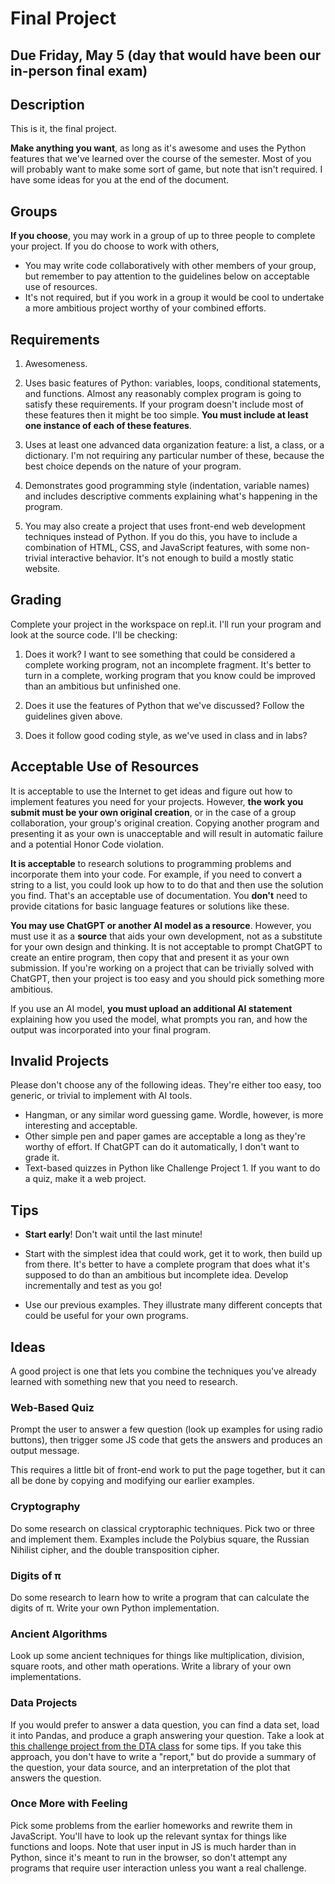 # Final Project

## Due Friday, May 5 (day that would have been our in-person final exam)

## Description

This is it, the final project.

**Make anything you want**, as long as it's awesome and uses the Python features that we've learned over the course of the semester. Most of you will probably want to make some sort of game, but note that isn't required. I have some ideas for you at the end of the document.

## Groups

**If you choose**, you may work in a group of up to three people to complete your project. If you do choose to work with others,

- You may write code collaboratively with other members of your group, but remember to pay attention to the guidelines below on acceptable use of resources.
- It's not required, but if you work in a group it would be cool to undertake a more ambitious project worthy of your combined efforts.

## Requirements

1. Awesomeness.

2. Uses basic features of Python: variables, loops, conditional statements, and functions. Almost any reasonably complex program is going to satisfy these requirements. If your program doesn't include most of these features then it might be too simple. **You must include at least one instance of each of these features**.
   
3. Uses at least one advanced data organization feature: a list, a class, or a dictionary. I'm not requiring any particular number of these, because the best choice depends on the nature of your program.
   
4. Demonstrates good programming style (indentation, variable names) and includes descriptive comments explaining what's happening in the program.

5. You may also create a project that uses front-end web development techniques instead of Python. If you do this, you have to include a combination of HTML, CSS, and JavaScript features, with some non-trivial interactive behavior. It's not enough to build a mostly static website.
   
## Grading

Complete your project in the workspace on repl.it. I'll run your program and look at the source code. I'll be checking:

1. Does it work? I want to see something that could be considered a complete working program, not an incomplete fragment. It's better to turn in a complete, working program that you know could be improved than an ambitious but unfinished one.

2. Does it use the features of Python that we've discussed? Follow the guidelines given above.

3. Does it follow good coding style, as we've used in class and in
  labs?

## Acceptable Use of Resources

It is acceptable to use the Internet to get ideas and figure out how to implement features you need for your projects. However, **the work you submit must be your own original creation**, or in the case of a group collaboration, your group's original creation. Copying another program and presenting it as your own is unacceptable and will result in automatic failure and a potential Honor Code violation.

**It is acceptable** to research solutions to programming problems and incorporate them into your code. For example, if you need to convert a string to a list, you could look up how to to do that and then use the solution you find. That's an acceptable use of documentation. You **don't** need to provide citations for basic language features or solutions like these.

**You may use ChatGPT or another AI model as a resource**. However, you must use it as a **source** that aids your own development, not as a substitute for your own design and thinking. It is not acceptable to prompt ChatGPT to create an entire program, then copy that and present it as your own submission. If you're working on a project that can be trivially solved with ChatGPT, then your project is too easy and you should pick something more ambitious.

If you use an AI model, **you must upload an additional AI statement** explaining how you used the model, what prompts you ran, and how the output was incorporated into your final program.

## Invalid Projects

Please don't choose any of the following ideas. They're either too easy, too generic, or trivial to implement with AI tools.

- Hangman, or any similar word guessing game. Wordle, however, is more interesting and acceptable.
- Other simple pen and paper games are acceptable a long as they're worthy of effort. If ChatGPT can do it automatically, I don't want to grade it.
- Text-based quizzes in Python like Challenge Project 1. If you want to do a quiz, make it a web project.

## Tips

- **Start early**! Don't wait until the last minute!

- Start with the simplest idea that could work, get it to work, then build up from there. It's better to have a complete program that does
what it's supposed to do than an ambitious but incomplete idea. Develop incrementally and test as you go!

- Use our previous examples. They illustrate many different concepts that could be useful for your own programs.

## Ideas

A good project is one that lets you combine the techniques you've already learned with something new that you need to research.

### Web-Based Quiz

Prompt the user to answer a few question (look up examples for using radio buttons), then trigger some JS code that gets the answers and produces an output message.

This requires a little bit of front-end work to put the page together, but it can all be done by copying and modifying our earlier examples.

### Cryptography

Do some research on classical cryptoraphic techniques. Pick two or three and implement them. Examples include the Polybius square, the Russian Nihilist cipher, and the double transposition cipher.

### Digits of π

Do some research to learn how to write a program that can calculate the digits of π. Write your own Python implementation.

### Ancient Algorithms

Look up some ancient techniques for things like multiplication, division, square roots, and other math operations. Write a library of your own implementations.

### Data Projects

If you would prefer to answer a data question, you can find a data set, load it into Pandas, and produce a graph answering your question. Take a look at [this challenge project from the DTA class](https://github.com/dansmyers/DataScienceAndAnalytics/blob/master/Challenge-Projects/1-Make_a_Graph.md) for some tips. If you take this approach, you don't have to write a "report," but do provide a summary of the question, your data source, and an interpretation of the plot that answers the question.

### Once More with Feeling

Pick some problems from the earlier homeworks and rewrite them in JavaScript. You'll have to look up the relevant syntax for things like functions and loops. Note that user input in JS is much harder than in Python, since it's meant to run in the browser, so don't attempt any programs that require user interaction unless you want a real challenge.
